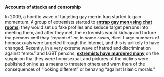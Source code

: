 **Accounts of attacks and censorship**

In 2009, a horrific wave of targeting gay men in Iraq started to gain momentum. A group of extremists started to [**entrap gay men using chat rooms**](http://www.guardian.co.uk/world/2009/sep/13/iraq-gays-murdered-militias); they would set up fake profiles and seduce target persons into meeting them, and after they met, the extremists would kidnap and torture the persons until they “repented” or, in some cases, died. Large numbers of homosexuals were targeted through the Internet, and this is unlikely to have changed. Recently, in a very extreme wave of hatred and discrimination against “emos” and LGBT persons, [**extremists have murdered many**](http://www.bbc.co.uk/news/world-middle-east-17450437) on the suspicion that they were homosexual, and pictures of the victims were published online as a means to threaten others and warn them of the consequences of “looking different” or behaving “against Islamic morals.”
